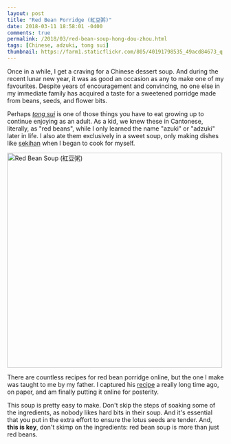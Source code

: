 ```yaml
---
layout: post
title: "Red Bean Porridge (紅豆粥)"
date: 2018-03-11 18:58:01 -0400
comments: true
permalink: /2018/03/red-bean-soup-hong-dou-zhou.html
tags: [Chinese, adzuki, tong sui]
thumbnail: https://farm1.staticflickr.com/805/40191798535_49acd84673_q.jpg
---
```


Once in a while, I get a craving for a Chinese dessert soup. And during
the recent lunar new year, it was as good an occasion as any to make one
of my favourites. Despite years of encouragement and convincing, no
one else in my immediate family has acquired a taste for a sweetened
porridge made from beans, seeds, and flower bits.

Perhaps [_tong sui_](https://en.wikipedia.org/wiki/Tong_sui) is one
of those things you have to eat growing up to continue enjoying as an
adult. As a kid, we knew these in Cantonese, literally, as "red beans",
while I only learned the name "azuki" or "adzuki" later in life. I
also ate them exclusively in a sweet soup, only making dishes like
[sekihan](https://www.japantimes.co.jp/life/2015/09/25/food/recipe-magic-beans-good-luck/) 
when I began to cook for myself.

<a data-flickr-embed="true"  href="https://www.flickr.com/photos/gnuf/40191798535/in/dateposted/" title="Red Bean Soup (紅豆粥)"><img src="https://farm1.staticflickr.com/805/40191798535_49acd84673.jpg" width="500" height="500" alt="Red Bean Soup (紅豆粥)"></a><script async src="//embedr.flickr.com/assets/client-code.js" charset="utf-8"></script>

There are countless recipes for red bean porridge online, but the
one I make was taught to me by my father. I captured
his [recipe](/recipes/red_bean_soup.html) a really long time ago, 
on paper, and am finally putting it online for posterity.

This soup is pretty easy to make. Don't skip the steps of soaking
some of the ingredients, as nobody likes hard bits in their soup.
And it's essential that you put in the extra effort to ensure the 
lotus seeds are tender. And, **this is key**, don't skimp on the 
ingredients: red bean soup is more than just red beans.

